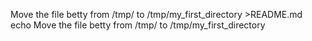 Move the file betty from /tmp/ to /tmp/my_first_directory >README.md  
echo Move the file betty from /tmp/ to /tmp/my_first_directory
